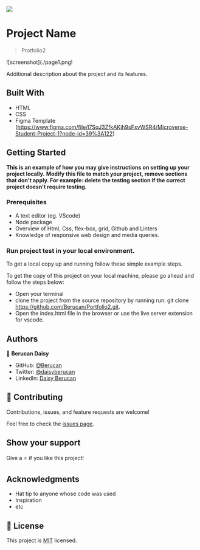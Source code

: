 ![](https://img.shields.io/badge/Microverse-blueviolet)

# Project Name

> Protfolio2

![screenshot](./page1.png!

Additional description about the project and its features.

## Built With

- HTML
- CSS
- Figma Template (https://www.figma.com/file/l7SqJ3ZfkAKih9sFxvWSR4/Microverse-Student-Project-1?node-id=39%3A122)


## Getting Started

**This is an example of how you may give instructions on setting up your project locally.**
**Modify this file to match your project, remove sections that don't apply. For example: delete the testing section if the currect project doesn't require testing.**



### Prerequisites
- A text editor (eg. VScode)
- Node package
- Overview of Html, Css, flex-box, grid, Github and Linters
- Knowledge of responsive web design and media queries.

### Run project test in your local environment.
To get a local copy up and running follow these simple example steps.

To get the copy of this project on your local machine, please go ahead and follow the steps below:
- Open your terminal
- clone the project from the source repository by running run: git clone https://github.com/Berucan/Portfolio2.git.
- Open the index.html file in the browser or use the live server extension for vscode.
## Authors

👤 **Berucan Daisy**

- GitHub: [@Berucan](https://github.com/Berucan)
- Twitter: [@daisyberucan](https://twitter.com/home?lang=en)
- LinkedIn: [Daisy Berucan](https://www.linkedin.com/in/daisy-berucan-07949814b/)

## 🤝 Contributing

Contributions, issues, and feature requests are welcome!

Feel free to check the [issues page](../../issues/).

## Show your support

Give a ⭐️ if you like this project!

## Acknowledgments

- Hat tip to anyone whose code was used
- Inspiration
- etc

## 📝 License

This project is [MIT](./MIT.md) licensed.
